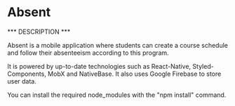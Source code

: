 # Absent

*** DESCRIPTION ***

Absent is a mobile application where students can create a course schedule and follow their absenteeism according to this program.

It is powered by up-to-date technologies such as React-Native, Styled-Components, MobX and NativeBase. It also uses Google Firebase to store user data.

You can install the required node_modules with the "npm install" command.
